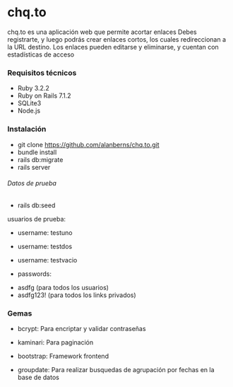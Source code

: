 # chq.to
chq.to es una aplicación web que permite acortar enlaces
Debes registrarte, y luego podrás crear enlaces cortos, los cuales redireccionan a la URL destino.
Los enlaces pueden editarse y eliminarse, y cuentan con estadísticas de acceso

### Requisitos técnicos
* Ruby 3.2.2
* Ruby on Rails 7.1.2
* SQLite3
* Node.js

### Instalación
* git clone https://github.com/alanberns/chq.to.git
* bundle install
* rails db:migrate
* rails server

###### Datos de prueba
* rails db:seed

usuarios de prueba:
* username: testuno
* username: testdos
* username: testvacio

* passwords: 
- asdfg (para todos los usuarios)
- asdfg123! (para todos los links privados)



### Gemas 
* bcrypt: Para encriptar y validar contraseñas

* kaminari: Para paginación

* bootstrap: Framework frontend

* groupdate: Para realizar busquedas de agrupación por fechas en la base de datos